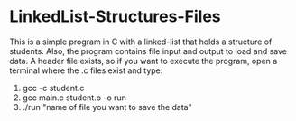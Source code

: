 # LinkedList-Structures-Files
This is a simple program in C with a linked-list that holds a structure of students. Also, the program contains file input and output to load and save data. A header file exists, so if you want to execute the program, open a terminal where the .c files exist and type:
1) gcc -c student.c
2) gcc main.c student.o -o run
3) ./run "name of file you want to save the data"
